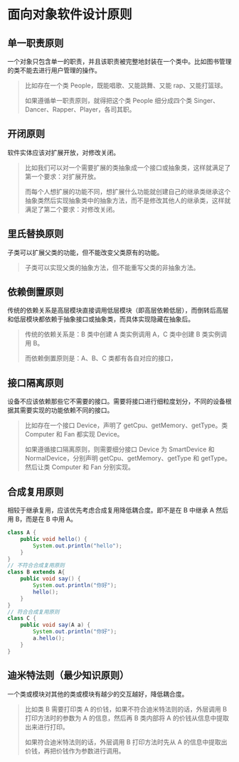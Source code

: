 # 面向对象软件设计原则
## 单一职责原则
一个对象只包含单一的职责，并且该职责被完整地封装在一个类中。比如图书管理的类不能去进行用户管理的操作。
> 比如存在一个类 People，既能唱歌、又能跳舞、又能 rap、又能打篮球。
> 
> 如果遵循单一职责原则，就得把这个类 People 细分成四个类 Singer、Dancer、Rapper、Player，各司其职。
## 开闭原则
软件实体应该对扩展开放，对修改关闭。
> 比如我们可以对一个需要扩展的类抽象成一个接口或抽象类，这样就满足了第一个要求：对扩展开放。
> 
> 而每个人想扩展的功能不同，想扩展什么功能就创建自己的继承类继承这个抽象类然后实现抽象类中的抽象方法，而不是修改其他人的继承类，这样就满足了第二个要求：对修改关闭。
## 里氏替换原则
子类可以扩展父类的功能，但不能改变父类原有的功能。
> 子类可以实现父类的抽象方法，但不能重写父类的非抽象方法。
## 依赖倒置原则
传统的依赖关系是高层模块直接调用低层模块（即高层依赖低层），而倒转后高层和低层模块都依赖于抽象接口或抽象类，而具体实现隐藏在抽象后。
> 传统的依赖关系是：B 类中创建 A 类实例调用 A，C 类中创建 B 类实例调用 B。
> 
> 而依赖倒置原则是：A、B、C 类都有各自对应的接口，
## 接口隔离原则
设备不应该依赖那些它不需要的接口。需要将接口进行细粒度划分，不同的设备根据其需要实现的功能依赖不同的接口。
> 比如存在一个接口 Device，声明了 getCpu、getMemory、getType。类 Computer 和 Fan 都实现 Device。
> 
> 如果遵循接口隔离原则，则需要细分接口 Device 为 SmartDevice 和 NormalDevice，分别声明 getCpu、getMemory、getType 和 getType。然后让类 Computer 和 Fan 分别实现。
## 合成复用原则
相较于继承复用，应该优先考虑合成复用降低耦合度。即不是在 B 中继承 A 然后用 B，而是在 B 中用 A。
```java
class A {
    public void hello() {
        System.out.println("hello");
    }
}
// 不符合合成复用原则
class B extends A{
    public void say() {
        System.out.println("你好");
        hello();
    }
}
// 符合合成复用原则
class C {
    public void say(A a) {
        System.out.println("你好");
        a.hello();
    }
}
```
## 迪米特法则（最少知识原则）
一个类或模块对其他的类或模块有越少的交互越好，降低耦合度。
> 比如类 B 需要打印类 A 的价钱，如果不符合迪米特法则的话，外层调用 B 打印方法时的参数为 A 的信息，然后再 B 类内部将 A 的价钱从信息中提取出来进行打印。
> 
> 如果符合迪米特法则的话，外层调用 B 打印方法时先从 A 的信息中提取出价钱，再把价钱作为参数进行调用。
